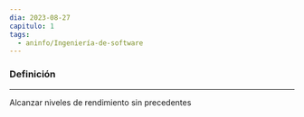 ```yaml
---
dia: 2023-08-27
capitulo: 1
tags:
  - aninfo/Ingeniería-de-software
---
```

### Definición
---
Alcanzar niveles de rendimiento sin precedentes